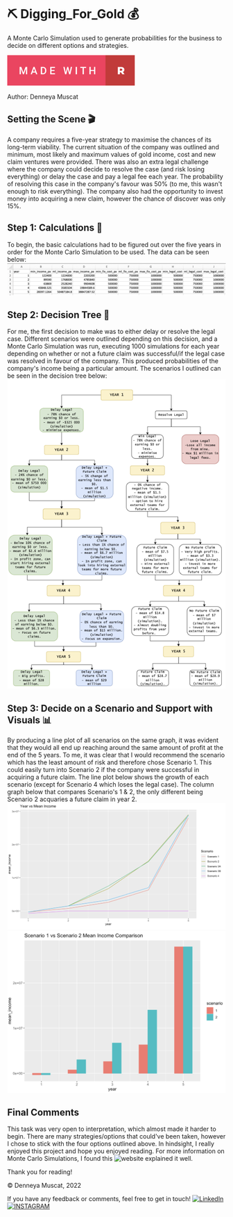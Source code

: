 # ⛏️ Digging_For_Gold 💰

A Monte Carlo Simulation used to generate probabilities for the business to decide on different options and strategies. 

[![Made With](https://github.com/Denneya/linear_regression_industry_finance/blob/main/made-with-r.svg)](https://github.com/Denneya/linear_regression_industry_finance/blob/main/AT1A_24418042.R)

Author: Denneya Muscat

## Setting the Scene 🎬
A company requires a five-year strategy to maximise the chances of its long-term viability. The current situation of the company was outlined and minimum, most likely and maximum values of gold income, cost and new claim ventures were provided. There was also an extra legal challenge where the company could decide to resolve the case (and risk losing everything) or delay the case and pay a legal fee each year. The probability of resolving this case in the company's favour was 50% (to me, this wasn't enough to risk everything). The company also had the opportunity to invest money into acquiring a new claim, however the chance of discover was only 15%.

## Step 1: Calculations 🧮
To begin, the basic calculations had to be figured out over the five years in order for the Monte Carlo Simulation to be used. The data can be seen below:
![original data](https://github.com/Denneya/Digging_For_Gold/blob/main/Screenshot%202023-01-30%20at%205.46.12%20pm.png)

## Step 2: Decision Tree 🌳
For me, the first decision to make was to either delay or resolve the legal case. Different scenarios were outlined depending on this decision, and a Monte Carlo Simulation was run, executing 1000 simulations for each year depending on whether or not a future claim was successful/if the legal case was resolved in favour of the company. This produced probabilities of the company's income being a particular amount. The scenarios I outlined can be seen in the decision tree below:
![decision tree](https://github.com/Denneya/Digging_For_Gold/blob/main/Decision%20Tree.drawio.png)

## Step 3: Decide on a Scenario and Support with Visuals 📊
By producing a line plot of all scenarios on the same graph, it was evident that they would all end up reaching around the same amount of profit at the end of the 5 years. To me, it was clear that I would recommend the scenario which has the least amount of risk and therefore chose Scenario 1. This could easily turn into Scenario 2 if the company were successful in acquiring a future claim. The line plot below shows the growth of each scenario (except for Scenario 4 which loses the legal case). The column graph below that compares Scenario's 1 & 2, the only different being Scenario 2 acquaries a future claim in year 2. 
![line plot](https://github.com/Denneya/Digging_For_Gold/blob/main/Screenshot%202023-01-30%20at%205.58.26%20pm.png)
![column graph](https://github.com/Denneya/Digging_For_Gold/blob/main/Screenshot%202023-01-30%20at%205.59.26%20pm.png)

## Final Comments
This task was very open to interpretation, which almost made it harder to begin. There are many strategies/options that could've been taken, however I chose to stick with the four options outlined above. In hindsight, I really enjoyed this project and hope you enjoyed reading. For more information on Monte Carlo Simulations, I found this ![website](https://www.investopedia.com/terms/m/montecarlosimulation.asp) explained it well.

Thank you for reading!

© Denneya Muscat, 2022

If you have any feedback or comments, feel free to get in touch!
[![LinkedIn](https://img.shields.io/badge/LinkedIn-0077B5?style=for-the-badge&logo=linkedin&logoColor=white)](https://www.linkedin.com/in/denneyamuscat)[![INSTAGRAM](https://img.shields.io/badge/Instagram-E4405F?style=for-the-badge&logo=instagram&logoColor=white)](https://www.instagram.com/denneyam/)

